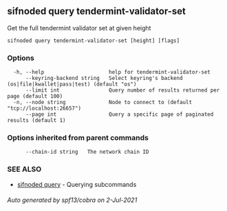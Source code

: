 ## sifnoded query tendermint-validator-set

Get the full tendermint validator set at given height

```
sifnoded query tendermint-validator-set [height] [flags]
```

### Options

```
  -h, --help                     help for tendermint-validator-set
      --keyring-backend string   Select keyring's backend (os|file|kwallet|pass|test) (default "os")
      --limit int                Query number of results returned per page (default 100)
  -n, --node string              Node to connect to (default "tcp://localhost:26657")
      --page int                 Query a specific page of paginated results (default 1)
```

### Options inherited from parent commands

```
      --chain-id string   The network chain ID
```

### SEE ALSO

* [sifnoded query](sifnoded_query.md)	 - Querying subcommands

###### Auto generated by spf13/cobra on 2-Jul-2021
